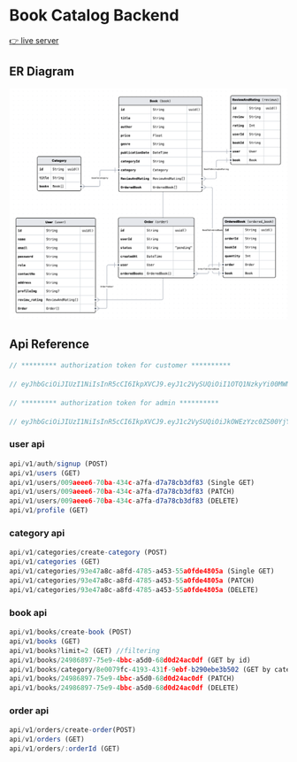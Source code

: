 # Book Catalog Backend

[👉 live server]('#')

## ER Diagram

![ER Diagram](ER-diragram.png)

## Api Reference

```javascript
// ********* authorization token for customer **********

// eyJhbGciOiJIUzI1NiIsInR5cCI6IkpXVCJ9.eyJ1c2VySUQiOiI1OTQ1NzkyYi00MWNhLTRlOTEtYmNkYy1hNTYxMzFkYjZkYTMiLCJyb2xlIjoiY3VzdG9tZXIifQ.UZaqEd1q1M5cQWzjsg4kZTBGt-nd5Kdqs-wfUYO1BDI

// ********* authorization token for admin **********

// eyJhbGciOiJIUzI1NiIsInR5cCI6IkpXVCJ9.eyJ1c2VySUQiOiJkOWEzYzc0ZS00YjY2LTRmNTAtYjBlMy1iMzJhNDg2NDU3ODMiLCJyb2xlIjoiYWRtaW4ifQ.DWiWwxZyqHCy88WRIVUYTFXz4y-m9w2Z1PxNpRo2tu4
```

### user api

```javascript
api/v1/auth/signup (POST)
api/v1/users (GET)
api/v1/users/009aeee6-70ba-434c-a7fa-d7a78cb3df83 (Single GET)
api/v1/users/009aeee6-70ba-434c-a7fa-d7a78cb3df83 (PATCH)
api/v1/users/009aeee6-70ba-434c-a7fa-d7a78cb3df83 (DELETE)
api/v1/profile (GET)
```

### category api

```javascript
api/v1/categories/create-category (POST)
api/v1/categories (GET)
api/v1/categories/93e47a8c-a8fd-4785-a453-55a0fde4805a (Single GET)
api/v1/categories/93e47a8c-a8fd-4785-a453-55a0fde4805a (PATCH)
api/v1/categories/93e47a8c-a8fd-4785-a453-55a0fde4805a (DELETE)
```

### book api

```javascript
api/v1/books/create-book (POST)
api/v1/books (GET)
api/v1/books?limit=2 (GET) //filtering
api/v1/books/24986897-75e9-4bbc-a5d0-68d0d24ac0df (GET by id)
api/v1/books/category/8e0079fc-4193-431f-9ebf-b290ebe3b502 (GET by category)
api/v1/books/24986897-75e9-4bbc-a5d0-68d0d24ac0df (PATCH)
api/v1/books/24986897-75e9-4bbc-a5d0-68d0d24ac0df (DELETE)
```

### order api

```javascript
api/v1/orders/create-order(POST)
api/v1/orders (GET)
api/v1/orders/:orderId (GET)
```
